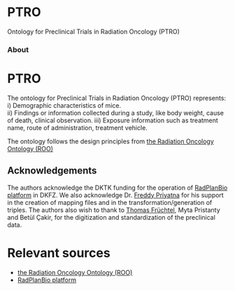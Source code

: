 # PTRO
Ontology for Preclinical Trials in Radiation Oncology (PTRO)

<h3>About</h3>

# PTRO
The ontology for Preclinical Trials in Radiation Oncology (PTRO) represents: 
i) Demographic characteristics of mice.  
ii) Findings or information collected during a study, like body weight, cause of death, clinical observation. 
iii) Exposure information such as treatment name, route of administration, treatment vehicle. 

The ontology follows the design principles from [the Radiation Oncology Ontology (ROO)](https://pubmed.ncbi.nlm.nih.gov/30144092/)

## Acknowledgements
The authors acknowledge the DKTK funding for the operation of [RadPlanBio platform](https://helmholtz.software/software/radplanbio) in DKFZ. We also acknowledge Dr. [Freddy Priyatna](https://www.linkedin.com/in/fpriyatna?original_referer=https%3A%2F%2Fwww.google.com%2F) for his support in the creation of mapping files and in the transformation/generation of triples. The authors also wish to thank to [Thomas Früchtel](https://de.linkedin.com/in/thomas-fruechtel-971593228), Myta Pristanty and Betül Çakir, for the digitization and standardization of the preclinical data.

# Relevant sources
* [the Radiation Oncology Ontology (ROO)](https://pubmed.ncbi.nlm.nih.gov/30144092/)
* [RadPlanBio platform](https://helmholtz.software/software/radplanbio)
</td>